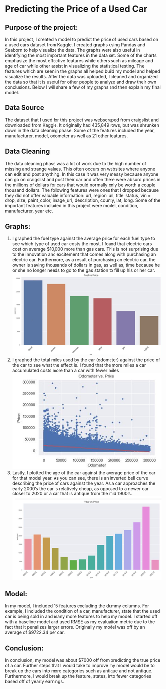 # Predicting the Price of a Used Car

## Purpose of the project: 

In this project, I created a model to predict the price of used cars based on a used cars dataset from Kaggle. I created graphs using Pandas and Seaborn to help visualize the data. The graphs were also useful in identifying the most important features in the data set. Some of the charts emphasize the most effective features while others such as mileage and age of car while other assist in visualizing the statistical testing. The features which are seen in the graphs all helped build my model and helped visualize the results. After the data was uploaded, I cleaned and organized the data so that it is useful for other people to analyze and draw their own conclusions. Below I will share a few of my graphs and then explain my final model. 

## Data Source
The dataset that I used for this project was webscraped from craigslist and downloaded from Kaggle. It originally had 435,849 rows, but was shrunken down in the data cleaning phase. Some of the features included the year, manufacturer, model, odometer as well as 21 other features. 

## Data Cleaning
The data cleaning phase was a lot of work due to the high number of missing and strange values. This often occurs on websites where anyone can edit and post anything. In this case it was very messy because anyone can go on craigslist and post their car and often there were absurd prices in the millions of dollars for cars that would normally only be worth a couple thousand dollars. The following features were ones that I dropped because they did not offer valuable information: url, region_url, title_status, vin = drop, size, paint_color, image_url, description, county, lat, long. Some of the important features included in this project were model, condition, manufacturer, year etc. 

## Graphs:
1. I graphed the fuel type against the average price for each fuel type to see which type of used car costs the most. I found that electric cars cost on average $10,000 more than gas cars. This is not surprising due to the innovation and excitement that comes along with purchasing an electric car. Furthermore, as a result of purchasing an electric car, the owner is saving thousands of dollars in gas, as well as, time because he or she no longer needs to go to the gas station to fill up his or her car. 
![fuelPrice](images/Fuel_vs_Price.png)
2. I graphed the total miles used by the car (odometer) against the price of the car to see what the effect is. I found that the more miles a car accumulated costs more than a car with fewer  miles 
![odometerPrice](images/Odometer_vs_Price.png)
3. Lastly, I plotted the age of the car against the average price of the car for that model year. As you can see, there is an inverted bell curve describing the price of cars against the year. As a car approaches the early 2000’s the car is relatively cheap, as opposed to a newer car closer to 2020 or a car that is antique from the mid 1900’s. 
![yearPrice](images/Year_vs_Price.png)

## Model: 
In my model, I included 15 features excluding the dummy columns. For example, I included the condition of a car, manufacturer, state that the used car is being sold in and many more features to help my model. I started off with a baseline model and used RMSE as my evaluation metric due to the fact that it penalizes larger errors. Originally my model was off by an average of $9722.34 per car. 

## Conclusion: 
In conclusion, my model was about $7000 off from predicting the true price of a car. Further steps that I would take to improve my model would be to break up the cars into more categories such as antique and not antique. Furthermore, I would break up the feature, states, into fewer categories based off of yearly earnings. 
